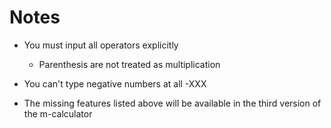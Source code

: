 # Notes

* You must input all operators explicitly
  * Parenthesis are not treated as multiplication
* You can't type negative numbers at all -XXX

* The missing features listed above will be available in the third version of the m-calculator
